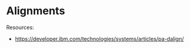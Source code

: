 Alignments
==========


Resources:
  - https://developer.ibm.com/technologies/systems/articles/pa-dalign/
